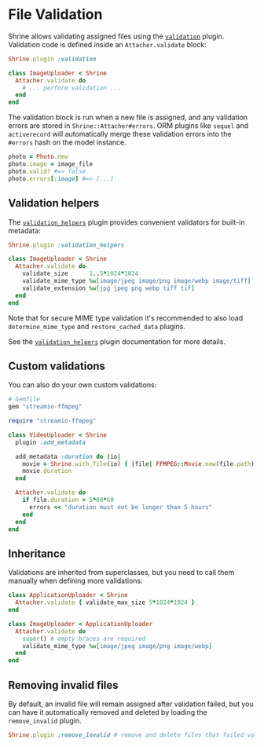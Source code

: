 # File Validation

Shrine allows validating assigned files using the [`validation`][validation]
plugin. Validation code is defined inside an `Attacher.validate` block:

```rb
Shrine.plugin :validation
```
```rb
class ImageUploader < Shrine
  Attacher.validate do
    # ... perform validation ...
  end
end
```

The validation block is run when a new file is assigned, and any validation
errors are stored in `Shrine::Attacher#errors`. ORM plugins like `sequel` and
`activerecord` will automatically merge these validation errors into the
`#errors` hash on the model instance.

```rb
photo = Photo.new
photo.image = image_file
photo.valid? #=> false
photo.errors[:image] #=> [...]
```

## Validation helpers

The [`validation_helpers`][validation_helpers] plugin provides convenient
validators for built-in metadata:

```rb
Shrine.plugin :validation_helpers
```
```rb
class ImageUploader < Shrine
  Attacher.validate do
    validate_size      1..5*1024*1024
    validate_mime_type %w[image/jpeg image/png image/webp image/tiff]
    validate_extension %w[jpg jpeg png webp tiff tif]
  end
end
```

Note that for secure MIME type validation it's recommended to also load
`determine_mime_type` and `restore_cached_data` plugins.

See the [`validation_helpers`][validation_helpers] plugin documentation for
more details.

## Custom validations

You can also do your own custom validations:

```rb
# Gemfile
gem "streamio-ffmpeg"
```
```rb
require "streamio-ffmpeg"

class VideoUploader < Shrine
  plugin :add_metadata

  add_metadata :duration do |io|
    movie = Shrine.with_file(io) { |file| FFMPEG::Movie.new(file.path) }
    movie.duration
  end

  Attacher.validate do
    if file.duration > 5*60*60
      errors << "duration must not be longer than 5 hours"
    end
  end
end
```

## Inheritance

Validations are inherited from superclasses, but you need to call them manually
when defining more validations:

```rb
class ApplicationUploader < Shrine
  Attacher.validate { validate_max_size 5*1024*1024 }
end

class ImageUploader < ApplicationUploader
  Attacher.validate do
    super() # empty braces are required
    validate_mime_type %w[image/jpeg image/png image/webp]
  end
end
```

## Removing invalid files

By default, an invalid file will remain assigned after validation failed, but
you can have it automatically removed and deleted by loading the
`remove_invalid` plugin.

```rb
Shrine.plugin :remove_invalid # remove and delete files that failed validation
```

[validation]: /doc/plugins/validation.md#readme
[validation_helpers]: /doc/plugins/validation_helpers.md#readme
